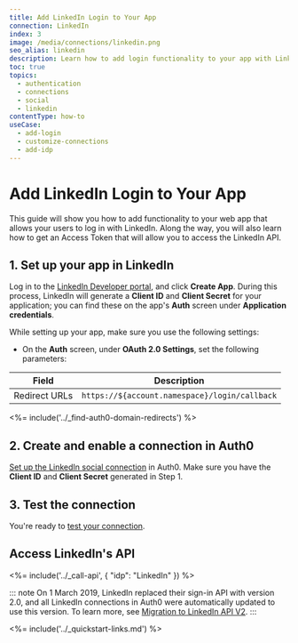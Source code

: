```yaml
---
title: Add LinkedIn Login to Your App
connection: LinkedIn
index: 3
image: /media/connections/linkedin.png
seo_alias: linkedin
description: Learn how to add login functionality to your app with LinkedIn. You will need to generate keys, copy these into your Auth0 settings, and enable the connection.
toc: true
topics:
  - authentication
  - connections
  - social
  - linkedin
contentType: how-to
useCase:
  - add-login
  - customize-connections
  - add-idp
---
```

# Add LinkedIn Login to Your App

This guide will show you how to add functionality to your web app that allows your users to log in with LinkedIn. Along the way, you will also learn how to get an Access Token that will allow you to access the LinkedIn API.

## 1. Set up your app in LinkedIn

Log in to the [LinkedIn Developer portal](https://www.linkedin.com/developers), and click **Create App**. During this process, LinkedIn will generate a **Client ID** and **Client Secret** for your application; you can find these on the app's **Auth** screen under **Application credentials**.

While setting up your app, make sure you use the following settings:

* On the **Auth** screen, under **OAuth 2.0 Settings**, set the following parameters:

| Field |	Description |
|-------|-------------|
| Redirect URLs |	`https://${account.namespace}/login/callback` |

<%= include('../_find-auth0-domain-redirects') %>

## 2. Create and enable a connection in Auth0

[Set up the LinkedIn social connection](/connections/guides/set-up-connections-social) in Auth0. Make sure you have the **Client ID** and **Client Secret** generated in Step 1.

## 3. Test the connection

You're ready to [test your connection](/connections/guides/test-connections-social).

## Access LinkedIn's API

<%= include('../_call-api', {
  "idp": "LinkedIn"
}) %>

::: note
On 1 March 2019, LinkedIn replaced their sign-in API with version 2.0, and all LinkedIn connections in Auth0 were automatically updated to use this version. To learn more, see [Migration to LinkedIn API V2](/migrations/guides/linkedin-api-deprecation).
:::

<%= include('../_quickstart-links.md') %>
